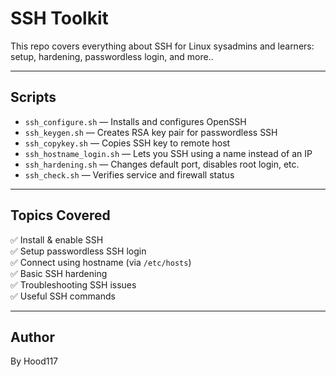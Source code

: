 # SSH Toolkit

This repo covers everything about SSH for Linux sysadmins and learners: setup, hardening, passwordless login, and more..

---

##  Scripts

- `ssh_configure.sh` — Installs and configures OpenSSH
- `ssh_keygen.sh` — Creates RSA key pair for passwordless SSH
- `ssh_copykey.sh` — Copies SSH key to remote host
- `ssh_hostname_login.sh` — Lets you SSH using a name instead of an IP
- `ssh_hardening.sh` — Changes default port, disables root login, etc.
- `ssh_check.sh` — Verifies service and firewall status

---

##  Topics Covered

✅ Install & enable SSH  
✅ Setup passwordless SSH login  
✅ Connect using hostname (via `/etc/hosts`)  
✅ Basic SSH hardening  
✅ Troubleshooting SSH issues  
✅ Useful SSH commands

---

##  Author
By Hood117

